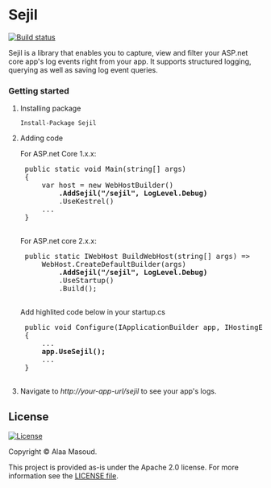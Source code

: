 # Sejil

[![Build status](https://ci.appveyor.com/api/projects/status/5eci12hmv92dd8i6?svg=true)](https://ci.appveyor.com/project/alaatm/sejil)

Sejil is a library that enables you to capture, view and filter your ASP.net core app's log events right from your app. It supports structured logging, querying as well as saving log event queries.

### Getting started

1. Installing package

    `Install-Package Sejil`

2. Adding code

    For ASP.net Core 1.x.x:

    <pre>
    public static void Main(string[] args)
    {
        var host = new WebHostBuilder()
            <b>.AddSejil("/sejil", LogLevel.Debug)</b>
            .UseKestrel()
        ...
    }
    </pre>

    For ASP.net core 2.x.x:

    <pre>
    public static IWebHost BuildWebHost(string[] args) =>
        WebHost.CreateDefaultBuilder(args)
            <b>.AddSejil("/sejil", LogLevel.Debug)</b>
            .UseStartup<Startup>()
            .Build();
    </pre>

    Add highlited code below in your startup.cs

    <pre>
    public void Configure(IApplicationBuilder app, IHostingEnvironment env)
    {
        ...
        <b>app.UseSejil();</b>
        ...
    }
    </pre>

3. Navigate to *http://your-app-url/sejil* to see your app's logs.

## License

[![License](https://img.shields.io/badge/License-Apache%202.0-blue.svg)](https://opensource.org/licenses/Apache-2.0)

Copyright &copy; Alaa Masoud.

This project is provided as-is under the Apache 2.0 license. For more information see the [LICENSE file](https://github.com/alaatm/Sejil/blob/master/LICENSE).